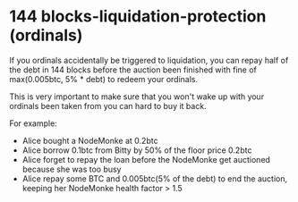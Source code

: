 # 144 blocks-liquidation-protection (ordinals)

If you ordinals accidentally be triggered to liquidation, you can repay half of the debt in 144 blocks before the auction been finished with fine of max(0.005btc, 5% \* debt) to redeem your ordinals.

This is very important to make sure that you won't wake up with your ordinals been taken from you can hard to buy it back.

For example:

* Alice bought a NodeMonke at 0.2btc
* Alice borrow 0.1btc from Bitty by 50% of the floor price 0.2btc
* Alice forget to repay the loan before the NodeMonke get auctioned because she was too busy
* Alice repay some BTC and 0.005btc(5% of the debt) to end the auction, keeping her NodeMonke health factor > 1.5
